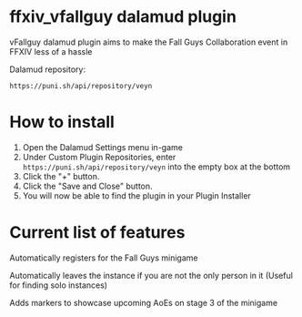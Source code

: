 # ffxiv_vfallguy dalamud plugin
vFallguy dalamud plugin aims to make the Fall Guys Collaboration event in FFXIV less of a hassle

Dalamud repository:
```
https://puni.sh/api/repository/veyn
```

# How to install

1) Open the Dalamud Settings menu in-game
2) Under Custom Plugin Repositories, enter ```https://puni.sh/api/repository/veyn``` into the empty box at the bottom
3) Click the "+" button.
4) Click the "Save and Close" button.
5) You will now be able to find the plugin in your Plugin Installer

# Current list of features
Automatically registers for the Fall Guys minigame 

Automatically leaves the instance if you are not the only person in it (Useful for finding solo instances)

Adds markers to showcase upcoming AoEs on stage 3 of the minigame
